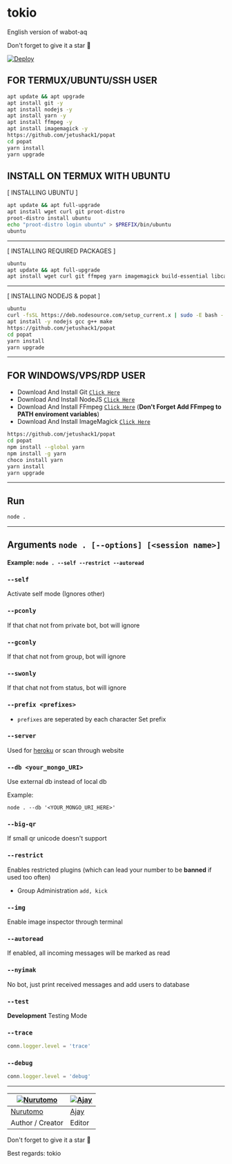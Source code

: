 # tokio

English version of wabot-aq

Don't forget to give it a star  🌟

[![Deploy](https://www.herokucdn.com/deploy/button.svg)](https://heroku.com/deploy?template=https://github.com/jetushack1/popat)

## FOR TERMUX/UBUNTU/SSH USER

```bash
apt update && apt upgrade
apt install git -y
apt install nodejs -y
apt install yarn -y
apt install ffmpeg -y
apt install imagemagick -y
https://github.com/jetushack1/popat
cd popat
yarn install
yarn upgrade
```

## INSTALL ON TERMUX WITH UBUNTU

[ INSTALLING UBUNTU ]

```bash
apt update && apt full-upgrade
apt install wget curl git proot-distro
proot-distro install ubuntu
echo "proot-distro login ubuntu" > $PREFIX/bin/ubuntu
ubuntu
```
---------

[ INSTALLING REQUIRED PACKAGES ]

```bash
ubuntu
apt update && apt full-upgrade
apt install wget curl git ffmpeg yarn imagemagick build-essential libcairo2-dev libpango1.0-dev libjpeg-dev libgif-dev librsvg2-dev dbus-x11 ffmpeg2theora ffmpegfs ffmpegthumbnailer ffmpegthumbnailer-dbg ffmpegthumbs libavcodec-dev libavcodec-extra libavcodec-extra58 libavdevice-dev libavdevice58 libavfilter-dev libavfilter-extra libavfilter-extra7 libavformat-dev libavformat58 libavifile-0.7-bin libavifile-0.7-common libavifile-0.7c2 libavresample-dev libavresample4 libavutil-dev libavutil56 libpostproc-dev libpostproc55 graphicsmagick graphicsmagick-dbg graphicsmagick-imagemagick-compat graphicsmagick-libmagick-dev-compat groff imagemagick-6.q16hdri imagemagick-common libchart-gnuplot-perl libgraphics-magick-perl libgraphicsmagick++-q16-12 libgraphicsmagick++1-dev
```

---------

[ INSTALLING NODEJS & popat ]

```bash
ubuntu
curl -fsSL https://deb.nodesource.com/setup_current.x | sudo -E bash -
apt install -y nodejs gcc g++ make
https://github.com/jetushack1/popat
cd popat
yarn install
yarn upgrade
```

---------

## FOR WINDOWS/VPS/RDP USER

* Download And Install Git [`Click Here`](https://git-scm.com/downloads)
* Download And Install NodeJS [`Click Here`](https://nodejs.org/en/download)
* Download And Install FFmpeg [`Click Here`](https://ffmpeg.org/download.html) (**Don't Forget Add FFmpeg to PATH enviroment variables**)
* Download And Install ImageMagick [`Click Here`](https://imagemagick.org/script/download.php)

```bash
https://github.com/jetushack1/popat
cd popat
npm install --global yarn
npm install -g yarn
choco install yarn
yarn install
yarn upgrade
```

---------

## Run

```bash
node .
```

---------

## Arguments `node . [--options] [<session name>]`
#### Example: `node . --self --restrict --autoread`

### `--self`

Activate self mode (Ignores other)

### `--pconly`

If that chat not from private bot, bot will ignore

### `--gconly`

If that chat not from group, bot will ignore

### `--swonly`

If that chat not from status, bot will ignore

### `--prefix <prefixes>`

* `prefixes` are seperated by each character
Set prefix

### `--server`

Used for [heroku](https://heroku.com/) or scan through website

### `--db <your_mongo_URI>`

Use external db instead of local db

Example:

`node . --db '<YOUR_MONGO_URI_HERE>'`


### `--big-qr`

If small qr unicode doesn't support

### `--restrict`

Enables restricted plugins (which can lead your number to be **banned** if used too often)

* Group Administration `add, kick`

### `--img`

Enable image inspector through terminal

### `--autoread`

If enabled, all incoming messages will be marked as read

### `--nyimak`

No bot, just print received messages and add users to database

### `--test`

**Development** Testing Mode

### `--trace`

```js
conn.logger.level = 'trace'
```

### `--debug`

```js
conn.logger.level = 'debug'
```

-------

[![Nurutomo](https://github.com/Nurutomo.png?size=100)](https://github.com/Nurutomo) | [![Ajay](https://github.com/itsajaygaur.png?size=100)](https://github.com/itsajaygaur/popat) 
----|----
[Nurutomo](https://github.com/Nurutomo) | [Ajay](https://github.com/itsajaygaur/popat) 
Author / Creator | Editor
 



Don't forget to give it a star 🌟

Best regards: tokio



